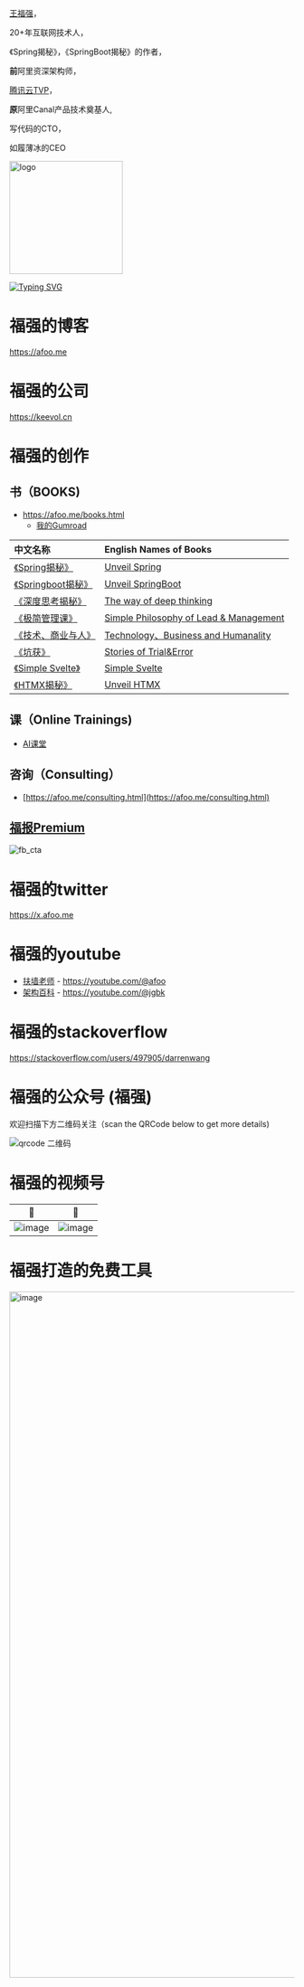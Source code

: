 [王福强](https://afoo.me)，

20+年互联网技术人，

《Spring揭秘》，《SpringBoot揭秘》的作者，

**前**阿里资深架构师，

[腾讯云TVP](https://cloud.tencent.com/tvp/175)，

**原**阿里Canal产品技术奠基人, 

写代码的CTO，

如履薄冰的CEO

<img width="200" alt="logo" src="https://user-images.githubusercontent.com/451506/131448729-ac5ee933-ffb6-4912-9708-7d3865424ac4.png">

<a href="https://keevol.cn"><img src="https://readme-typing-svg.herokuapp.com?font=Fira+Code&pause=1000&color=1720A9&width=435&lines=Keep+evolution;but+stay+with+yourself;be+who+you+are" alt="Typing SVG" /></a>

# 福强的博客
https://afoo.me


# 福强的公司 
https://keevol.cn


# 福强的创作


## 书（BOOKS)
- https://afoo.me/books.html
  - [我的Gumroad](https://store.afoo.me)

| 中文名称  | English Names of Books | 
|:-------------- |:----------------|
| [《Spring揭秘》](https://book.douban.com/subject/3897837/) | [Unveil Spring](https://book.douban.com/subject/3897837/) | 
| [《Springboot揭秘》](https://book.douban.com/subject/26808298/)| [Unveil SpringBoot](https://book.douban.com/subject/26808298/) | 
| [《深度思考揭秘》](https://store.afoo.me)| [The way of deep thinking](https://store.afoo.me) | 
| [《极简管理课》](https://store.afoo.me)| [Simple Philosophy of Lead & Management](https://store.afoo.me) | 
| [《技术、商业与人》](https://store.afoo.me)| [Technology、Business and Humanality](https://store.afoo.me) | 
| [《坑获》](https://store.afoo.me)| [Stories of Trial&Error](https://store.afoo.me) | 
| [《Simple Svelte》](https://store.afoo.me) |  [Simple Svelte](https://store.afoo.me) | 
| [《HTMX揭秘》](https://store.afoo.me/l/htmx) |  [Unveil HTMX](https://store.afoo.me/l/htmx) | 

## 课（Online Trainings)
- [AI课堂](https://edu.afoo.me/)

## 咨询（Consulting）
- [https://afoo.me/consulting.html](https://afoo.me/consulting.html)

## [福报Premium](https://wfq.gumroad.com/l/fb)
![fb_cta](https://afoo.me/images/fb_subscribe.jpg)



# 福强的twitter
<https://x.afoo.me>

# 福强的youtube

- [扶墙老师](https://www.youtube.com/c/fujohnwang) - <https://youtube.com/@afoo>
- [架构百科](https://www.youtube.com/channel/UCG4NNmSjcCQGv3T25JBlHTQ) - <https://youtube.com/@jgbk>

# 福强的stackoverflow

<https://stackoverflow.com/users/497905/darrenwang>

# 福强的公众号 (**福强**)

欢迎扫描下方二维码关注（scan the QRCode below to get more details)

![qrcode 二维码](https://github.com/fujohnwang/fujohnwang/assets/451506/621b5f9f-2320-4358-a6ba-da8c84c6f6c3)

# 福强的视频号

| 🤔  | 🥸 | 
|:--------------: |:----------------:|
| ![image](https://user-images.githubusercontent.com/451506/173383447-27b92f9a-90c7-4c30-90aa-678b83f4f202.png) | ![image](https://user-images.githubusercontent.com/451506/173383499-e9fcc8de-a5a0-4b5c-87f7-4e925b83a039.png) | 


# 福强打造的免费工具

<a href="https://afoo.me/tools.html">
  <img width="1214" alt="image" src="https://github.com/fujohnwang/fujohnwang/assets/451506/5f483bbb-5e66-4aab-a862-7a6ee8a1979d">
</a>





